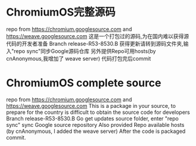 # ChromiumOS完整源码
repo from https://chromium.googlesource.com and https://weave.googlesource.com
这是一个打包过的源码,为在国内难以获得源代码的开发者准备
Branch release-R53-8530.B
获得更新请转到源码文件夹,输入"repo sync"同步Google源码仓库
另外提供Repo可用hosts(by cnAnonymous,我增加了 weave server)
代码打包完后commit

# ChromiumOS complete source
repo from https://chromium.googlesource.com and https://weave.googlesource.com
This is a package in your source, to prepare for the country is difficult to obtain the source code for developers
Branch release-R53-8530.B
Go get updates source folder, enter "repo sync" sync Google source repository
Also provided Repo available hosts (by cnAnonymous, I added the weave server)
After the code is packaged commit.
